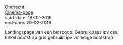 
[Opdracht](https://github.com/geert-timmermans/cinema-page/blob/master/opdracht.md)  
[Cinema-page](https://geert-timmermans.github.io/Cinema-page/)  
start-date: 19-02-2019  
end-date: 20-02-2019  
  
Landingspage van een bioscoop. Gebruik sass ipv css.  
Enkel bootstrap grid gebruikt ipv volledige bootstrap
